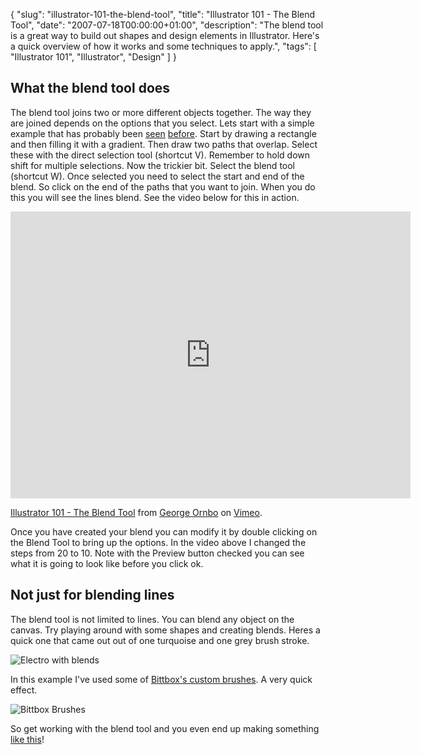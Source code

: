 {
  "slug": "illustrator-101-the-blend-tool",
  "title": "Illustrator 101 - The Blend Tool",
  "date": "2007-07-18T00:00:00+01:00",
  "description": "The blend tool is a great way to build out shapes and design elements in Illustrator. Here's a quick overview of how it works and some techniques to apply.",
  "tags": [
    "Illustrator 101",
    "Illustrator",
    "Design"
  ]
}

## What the blend tool does

The blend tool joins two or more different objects together. The way they are joined depends on the options that you select. Lets start with a simple example that has probably been [seen][1] [before][2]. Start by drawing a rectangle and then filling it with a gradient. Then draw two paths that overlap. Select these with the direct selection tool (shortcut V). Remember to hold down shift for multiple selections. Now the trickier bit. Select the blend tool (shortcut W). Once selected you need to select the start and end of the blend. So click on the end of the paths that you want to join. When you do this you will see the lines blend. See the video below for this in action.

<iframe src="http://player.vimeo.com/video/32933826?title=0&amp;byline=0&amp;portrait=0" width="640" height="459" frameborder="0" webkitAllowFullScreen mozallowfullscreen allowFullScreen></iframe><p><a href="http://vimeo.com/32933826">Illustrator 101 - The Blend Tool</a> from <a href="http://vimeo.com/shapeshed">George Ornbo</a> on <a href="http://vimeo.com">Vimeo</a>.</p>

Once you have created your blend you can modify it by double clicking on the Blend Tool to bring up the options. In the video above I changed the steps from 20 to 10. Note with the Preview button checked you can see what it is going to look like before you click ok. 

## Not just for blending lines

The blend tool is not limited to lines. You can blend any object on the canvas. Try playing around with some shapes and creating blends. Heres a quick one that came out out of one turquoise and one grey brush stroke.

![Electro with blends][3] 

In this example I've used some of [Bittbox's custom brushes][4]. A very quick effect. 

![Bittbox Brushes][5] 

So get working with the blend tool and you even end up making something [like this][6]!

 [1]: http://veerle.duoh.com/blog/comments/using_the_blend_tool_and_distort_zig_zag_effect_in_illustrator/
 [2]: http://www.ndesign-studio.com/resources/tutorials/abstract-background/
 [3]: http://shapeshed.com/images/articles/electro.png 
 [4]: http://www.bittbox.com/illustrator/28-free-illustrator-brushes-for-making-swooshes-and-swirls/
 [5]: http://shapeshed.com/images/articles/brushes.png
 [6]: http://www.serioussituations.com/2007/03/semicompetitive_east.html
